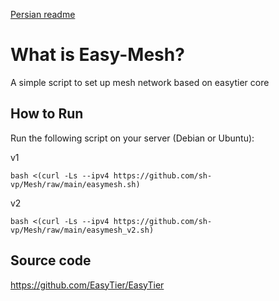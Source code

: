 [Persian readme](https://github.com/sh-vp/Mesh/blob/main/README_FA.md)

# What is Easy-Mesh?
A simple script to set up mesh network based on easytier core

## How to Run

Run the following script on your server (Debian or Ubuntu):

v1
```
bash <(curl -Ls --ipv4 https://github.com/sh-vp/Mesh/raw/main/easymesh.sh)
```

v2
```
bash <(curl -Ls --ipv4 https://github.com/sh-vp/Mesh/raw/main/easymesh_v2.sh)
```

## Source code
https://github.com/EasyTier/EasyTier
